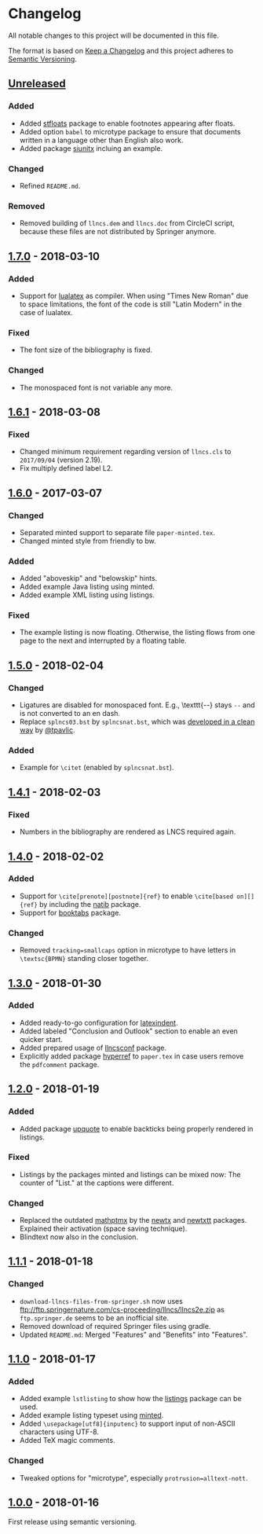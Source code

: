# Changelog

All notable changes to this project will be documented in this file.

The format is based on [Keep a Changelog](http://keepachangelog.com/)
and this project adheres to [Semantic Versioning](http://semver.org/).

## [Unreleased]

### Added
- Added [stfloats](https://ctan.org/pkg/stfloats) package to enable footnotes appearing after floats.
- Added option `babel` to microtype package to ensure that documents written in a language other than English also work.
- Added package [siunitx](https://ctan.org/pkg/siunitx) incluing an example.

### Changed
- Refined `README.md`.

### Removed
- Removed building of `llncs.dem` and `llncs.doc` from CircleCI script, because these files are not distributed by Springer anymore.

## [1.7.0] - 2018-03-10

### Added
- Support for [lualatex](http://www.luatex.org/) as compiler.
  When using "Times New Roman" due to space limitations, the font of the code is still "Latin Modern" in the case of lualatex.

### Fixed
- The font size of the bibliography is fixed.

### Changed
- The monospaced font is not variable any more.

## [1.6.1] - 2018-03-08

### Fixed
- Changed minimum requirement regarding version of `llncs.cls` to `2017/09/04` (version 2.19).
- Fix multiply defined label L2.

## [1.6.0] - 2017-03-07

### Changed
- Separated minted support to separate file `paper-minted.tex`.
- Changed minted style from friendly to bw.

### Added
- Added "aboveskip" and "belowskip" hints.
- Added example Java listing using minted.
- Added example XML listing using listings.

### Fixed
- The example listing is now floating. Otherwise, the listing flows from one page to the next and interrupted by a floating table.

## [1.5.0] - 2018-02-04

### Changed
- Ligatures are disabled for monospaced font. E.g., \texttt{--} stays `--` and is not converted to an en dash.
- Replace `splncs03.bst` by `splncsnat.bst`, which was [developed in a clean way](http://phaseportrait.blogspot.de/2011/02/natbib-compatible-bibtex-style-bst-file.html) by [@tpavlic](https://github.com/tpavlic).

### Added
- Example for `\citet` (enabled by `splncsnat.bst`).

## [1.4.1] - 2018-02-03

### Fixed
- Numbers in the bibliography are rendered as LNCS required again.

## [1.4.0] - 2018-02-02

### Added
- Support for `\cite[prenote][postnote]{ref}` to enable `\cite[based on][]{ref}` by including the [natib](https://www.ctan.org/pkg/natbib) package.
- Support for [booktabs](https://ctan.org/pkg/booktabs) package.

### Changed
- Removed `tracking=smallcaps` option in microtype to have letters in `\textsc{BPMN}` standing closer together.

## [1.3.0] - 2018-01-30

### Added
- Added ready-to-go configuration for [latexindent](https://ctan.org/pkg/latexindent).
- Added labeled "Conclusion and Outlook" section to enable an even quicker start.
- Added prepared usage of [llncsconf](https://github.com/adbrucker/llncsconf) package.
- Explicitly added package [hyperref](https://ctan.org/pkg/hyperref) to `paper.tex` in case users remove the `pdfcomment` package.

## [1.2.0] - 2018-01-19

### Added
- Added package [upquote](https://www.ctan.org/pkg/upquote) to enable backticks being properly rendered in listings.

### Fixed
- Listings by the packages minted and listings can be mixed now: The counter of "List." at the captions were different.

### Changed
- Replaced the outdated [mathptmx](https://ctan.org/pkg/mathptmx) by the [newtx](https://ctan.org/pkg/newtx) and [newtxtt](https://ctan.org/pkg/newtxtt) packages.
  Explained their activation (space saving technique).
- Blindtext now also in the conclusion.

## [1.1.1] - 2018-01-18

### Changed
- `download-llncs-files-from-springer.sh` now uses <ftp://ftp.springernature.com/cs-proceeding/llncs/llncs2e.zip> as `ftp.springer.de` seems to be an inofficial site.
- Removed download of required Springer files using gradle.
- Updated `README.md`: Merged "Features" and "Benefits" into "Features".

## [1.1.0] - 2018-01-17

### Added
- Added example `lstlisting` to show how the [listings](https://www.ctan.org/pkg/listings) package can be used.
- Added example listing typeset using [minted](https://github.com/gpoore/minted).
- Added `\usepackage[utf8]{inputenc}` to support input of non-ASCII characters using UTF-8.
- Added TeX magic comments.

### Changed
- Tweaked options for "microtype", especially `protrusion=alltext-nott`.

## [1.0.0] - 2018-01-16

First release using semantic versioning.

[Unreleased]: https://github.com/latextemplates/LNCS/compare/1.7.0...HEAD
[1.7.0]: https://github.com/latextemplates/LNCS/compare/1.6.1...1.7.0
[1.6.1]: https://github.com/latextemplates/LNCS/compare/1.6.0...1.6.1
[1.6.0]: https://github.com/latextemplates/LNCS/compare/1.5.0...1.6.0
[1.5.0]: https://github.com/latextemplates/LNCS/compare/1.4.1...1.5.0
[1.4.1]: https://github.com/latextemplates/LNCS/compare/1.4.0...1.4.1
[1.4.0]: https://github.com/latextemplates/LNCS/compare/1.3.0...1.4.0
[1.3.0]: https://github.com/latextemplates/LNCS/compare/1.2.0...1.3.0
[1.2.0]: https://github.com/latextemplates/LNCS/compare/1.1.1...1.2.0
[1.1.1]: https://github.com/latextemplates/LNCS/compare/1.1.0...1.1.1
[1.1.0]: https://github.com/latextemplates/LNCS/compare/1.0.0...1.1.0
[1.0.0]: https://github.com/latextemplates/LNCS/releases/tag/1.0.0
